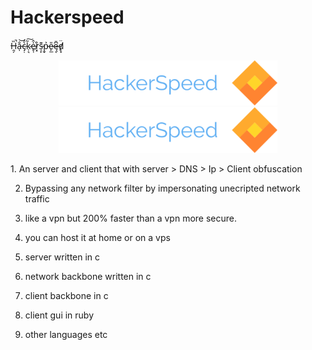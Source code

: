 # Hackerspeed
H̶̯̗̏̚a̶̩̐͝c̷̡̣̀̒k̷̹͉̃͠e̵̥̜̍̂r̷͓͒s̵̩̙͊p̵̬͐e̷̙̲̎ę̶͆̄ͅd̸̙̟̈


<p align="center">
  <img src="/logo.png" width="350"/>
  <img src="/logo.png" width="350"/>
</p>
1. An server and client that with server > DNS > Ip > Client obfuscation 

2. Bypassing any network filter by impersonating unecripted network traffic

3. like a vpn but 200% faster than a vpn more secure.

4. you can host it at home or on a vps 

5. server written in c 

6. network backbone written in c 

7. client backbone in c 

8. client gui in ruby

9. other languages etc
